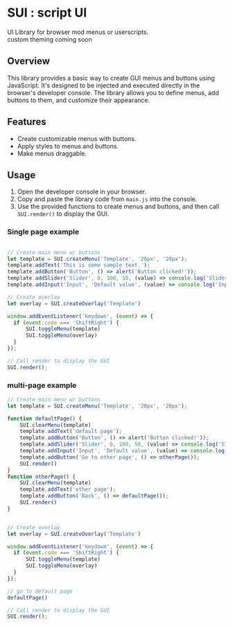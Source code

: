 # SUI : script UI
UI Library for browser mod menus or userscripts. <br>
custom theming coming soon

## Overview

This library provides a basic way to create GUI menus and buttons using JavaScript. It's designed to be injected and executed directly in the browser's developer console. The library allows you to define menus, add buttons to them, and customize their appearance.

## Features

- Create customizable menus with buttons.
- Apply styles to menus and buttons.
- Make menus draggable.

## Usage

1. Open the developer console in your browser.
2. Copy and paste the library code from `main.js` into the console.
3. Use the provided functions to create menus and buttons, and then call `SUI.render()` to display the GUI.

### Single page example
```javascript

// Create main menu w/ buttons
let template = SUI.createMenu('Template', '20px', '20px');
template.addText('This is some sample text.');
template.addButton('Button', () => alert('Button clicked!'));
template.addSlider('Slider', 0, 100, 50, (value) => console.log('Slider value:', value));
template.addInput('Input', 'Default value', (value) => console.log('Input value:', value));

// Create overlay
let overlay = SUI.createOverlay('Template')

window.addEventListener('keydown', (event) => {
  if (event.code === 'ShiftRight') {
      SUI.toggleMenu(template)
      SUI.toggleMenu(overlay)
  }
});

// Call render to display the GUI
SUI.render();

```

### multi-page example
```javascript
// Create main menu w/ buttons
let template = SUI.createMenu('Template', '20px', '20px');

function defaultPage() {
    SUI.clearMenu(template)
    template.addText('default page');
    template.addButton('Button', () => alert('Button clicked!'));
    template.addSlider('Slider', 0, 100, 50, (value) => console.log('Slider value:', value));
    template.addInput('Input', 'Default value', (value) => console.log('Input value:', value));
    template.addButton('Go to other page', () => otherPage());
    SUI.render()
}
function otherPage() {
    SUI.clearMenu(template)
    template.addText('other page');
    template.addButton('Back', () => defaultPage());
    SUI.render()
}


// Create overlay
let overlay = SUI.createOverlay('Template')

window.addEventListener('keydown', (event) => {
  if (event.code === 'ShiftRight') {
      SUI.toggleMenu(template)
      SUI.toggleMenu(overlay)
  }
});

// go to default page
defaultPage()

// Call render to display the GUI
SUI.render();
```
